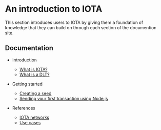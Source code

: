 # An introduction to IOTA

This section introduces users to IOTA by giving them a foundation of knowledge that they can build on through each section of the documention site. 

## Documentation

- Introduction
    - [What is IOTA?](introduction/what-is-iota.md)
    - [What is a DLT?](introduction/what-is-a-dlt.md)
  
- Getting started
    - [Creating a seed](getting-started/creating-a-seed.md)
    - [Sending your first transaction using Node.js](getting-started/sending-your-first-transaction-using-nodejs.md)

- References
    - [IOTA networks](references/iota-networks.md)
    - [Use cases](references/use-cases.md)

